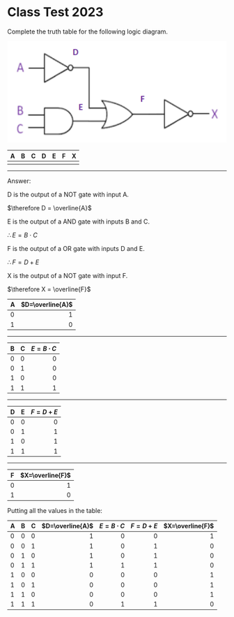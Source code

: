 
# Class Test 2023

Complete the truth table for the following logic diagram.

![Figure 1](images/2023-class-test/figure-1.png)

| A | B | C | D | E | F | X |
|---|---|---|---|---|---|---|
|   |   |   |   |   |   |   |

---

Answer:

D is the output of a NOT gate with input A.

$\therefore D = \overline{A}$

E is the output of a AND gate with inputs B and C.

$\therefore E = B \cdot C$

F is the output of a OR gate with inputs D and E.

$\therefore F = D + E$

X is the output of a NOT gate with input F.

$\therefore X = \overline{F}$

| A | $D=\overline{A}$ |
|---|-----------------:|
| 0 |                1 |
| 1 |                0 |

---

| B | C | $E=B \cdot C$ |
|---|---|--------------:|
| 0 | 0 |             0 |
| 0 | 1 |             0 |
| 1 | 0 |             0 |
| 1 | 1 |             1 |

---

| D | E | $F=D+E$ |
|---|---|--------:|
| 0 | 0 |       0 |
| 0 | 1 |       1 |
| 1 | 0 |       1 |
| 1 | 1 |       1 |

---

| F | $X=\overline{F}$ |
|---|----------------:|
| 0 |               1 |
| 1 |               0 |

Putting all the values in the table:

| A | B | C | $D=\overline{A}$ | $E=B \cdot C$ | $F=D+E$ | $X=\overline{F}$ |
|---|---|---|-----------------:|--------------:|--------:|----------------:|
| 0 | 0 | 0 |                1 |             0 |       0 |               1 |
| 0 | 0 | 1 |                1 |             0 |       1 |               0 |
| 0 | 1 | 0 |                1 |             0 |       1 |               0 |
| 0 | 1 | 1 |                1 |             1 |       1 |               0 |
| 1 | 0 | 0 |                0 |             0 |       0 |               1 |
| 1 | 0 | 1 |                0 |             0 |       0 |               1 |
| 1 | 1 | 0 |                0 |             0 |       0 |               1 |
| 1 | 1 | 1 |                0 |             1 |       1 |               0 |
